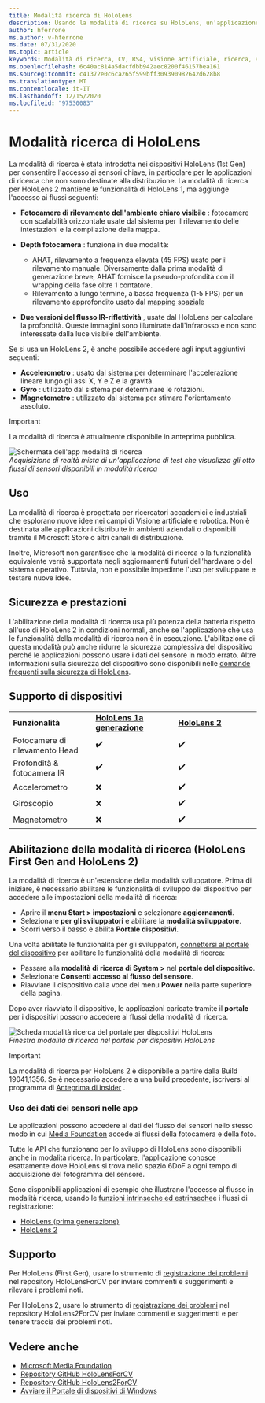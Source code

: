 ```yaml
---
title: Modalità ricerca di HoloLens
description: Usando la modalità di ricerca su HoloLens, un'applicazione può accedere ai flussi dei sensori del dispositivo chiave (profondità, rilevamento dell'ambiente e riflettanza IR).
author: hferrone
ms.author: v-hferrone
ms.date: 07/31/2020
ms.topic: article
keywords: Modalità di ricerca, CV, RS4, visione artificiale, ricerca, HoloLens, HoloLens 2
ms.openlocfilehash: 6c40ac814a5dacfdbb942aec8200f46157bea161
ms.sourcegitcommit: c41372e0c6ca265f599bff309390982642d628b8
ms.translationtype: MT
ms.contentlocale: it-IT
ms.lasthandoff: 12/15/2020
ms.locfileid: "97530083"
---
```

# <a name="hololens-research-mode"></a>Modalità ricerca di HoloLens

La modalità di ricerca è stata introdotta nei dispositivi HoloLens (1st Gen) per consentire l'accesso ai sensori chiave, in particolare per le applicazioni di ricerca che non sono destinate alla distribuzione.  La modalità di ricerca per HoloLens 2 mantiene le funzionalità di HoloLens 1, ma aggiunge l'accesso ai flussi seguenti:

* **Fotocamere di rilevamento dell'ambiente chiaro visibile** : fotocamere con scalabilità orizzontale usate dal sistema per il rilevamento delle intestazioni e la compilazione della mappa.
* **Depth fotocamera** : funziona in due modalità:  
    + AHAT, rilevamento a frequenza elevata (45 FPS) usato per il rilevamento manuale. Diversamente dalla prima modalità di generazione breve, AHAT fornisce la pseudo-profondità con il wrapping della fase oltre 1 contatore. 
    + Rilevamento a lungo termine, a bassa frequenza (1-5 FPS) per un rilevamento approfondito usato dal [mapping spaziale](../../design/spatial-mapping.md)

* **Due versioni del flusso IR-riflettività** , usate dal HoloLens per calcolare la profondità. Queste immagini sono illuminate dall'infrarosso e non sono interessate dalla luce visibile dell'ambiente.

Se si usa un HoloLens 2, è anche possibile accedere agli input aggiuntivi seguenti:

* **Accelerometro** : usato dal sistema per determinare l'accelerazione lineare lungo gli assi X, Y e Z e la gravità.
* **Gyro** : utilizzato dal sistema per determinare le rotazioni.
* **Magnetometro** : utilizzato dal sistema per stimare l'orientamento assoluto.

> [!IMPORTANT]
> La modalità di ricerca è attualmente disponibile in anteprima pubblica. 

![Schermata dell'app modalità di ricerca](images/sensor-stream-viewer.jpg)<br>
*Acquisizione di realtà mista di un'applicazione di test che visualizza gli otto flussi di sensori disponibili in modalità ricerca*

## <a name="usage"></a>Uso

La modalità di ricerca è progettata per ricercatori accademici e industriali che esplorano nuove idee nei campi di Visione artificiale e robotica.  Non è destinata alle applicazioni distribuite in ambienti aziendali o disponibili tramite il Microsoft Store o altri canali di distribuzione.

Inoltre, Microsoft non garantisce che la modalità di ricerca o la funzionalità equivalente verrà supportata negli aggiornamenti futuri dell'hardware o del sistema operativo. Tuttavia, non è possibile impedirne l'uso per sviluppare e testare nuove idee.

## <a name="security-and-performance"></a>Sicurezza e prestazioni

L'abilitazione della modalità di ricerca usa più potenza della batteria rispetto all'uso di HoloLens 2 in condizioni normali, anche se l'applicazione che usa le funzionalità della modalità di ricerca non è in esecuzione.  L'abilitazione di questa modalità può anche ridurre la sicurezza complessiva del dispositivo perché le applicazioni possono usare i dati del sensore in modo errato.  Altre informazioni sulla sicurezza del dispositivo sono disponibili nelle [domande frequenti sulla sicurezza di HoloLens](https://docs.microsoft.com/hololens/hololens-faq-security).  

## <a name="device-support"></a>Supporto di dispositivi
<table>
    <colgroup>
    <col width="33%" />
    <col width="33%" />
    <col width="33%" /> </colgroup>
    <tr>
        <td><strong>Funzionalità</strong></td>
        <td><a href="https://docs.microsoft.com/hololens/hololens1-hardware"><strong>HoloLens 1a generazione</strong></a></td>
        <td><a href="https://docs.microsoft.com/hololens/hololens2-hardware"><strong>HoloLens 2</strong></a></td>
    </tr>
     <tr>
        <td>Fotocamere di rilevamento Head</td>
        <td>✔️</td>
        <td>✔️</td>
    </tr>
    <tr>
        <td>Profondità & fotocamera IR</td>
        <td>✔️</td>
        <td>✔️</td>
    </tr>
    <tr>
        <td>Accelerometro</td>
        <td>❌</td>
        <td>✔️</td>
    </tr>
    <tr>
        <td>Giroscopio</td>
        <td>❌</td>
        <td>✔️</td>
    </tr>
    <tr>
        <td>Magnetometro</td>
        <td>❌</td>
        <td>✔️</td>
    </tr>
</table>

## <a name="enabling-research-mode-hololens-first-gen-and-hololens-2"></a>Abilitazione della modalità di ricerca (HoloLens First Gen and HoloLens 2)

La modalità di ricerca è un'estensione della modalità sviluppatore. Prima di iniziare, è necessario abilitare le funzionalità di sviluppo del dispositivo per accedere alle impostazioni della modalità di ricerca: 

* Aprire il **menu Start > impostazioni** e selezionare **aggiornamenti**.
* Selezionare **per gli sviluppatori** e abilitare la **modalità sviluppatore**.
* Scorri verso il basso e abilita **Portale dispositivi**.

Una volta abilitate le funzionalità per gli sviluppatori, [connettersi al portale del dispositivo](https://docs.microsoft.com/windows/uwp/debug-test-perf/device-portal-hololens) per abilitare le funzionalità della modalità di ricerca:

* Passare alla **modalità di ricerca di System >** nel **portale del dispositivo**.
* Selezionare **Consenti accesso al flusso del sensore**.
* Riavviare il dispositivo dalla voce del menu **Power** nella parte superiore della pagina.

Dopo aver riavviato il dispositivo, le applicazioni caricate tramite il **portale** per i dispositivi possono accedere ai flussi della modalità di ricerca.

![Scheda modalità ricerca del portale per dispositivi HoloLens](images/ResearchModeDevPortal.png)<br>
*Finestra modalità di ricerca nel portale per dispositivi HoloLens*

> [!IMPORTANT]
> La modalità di ricerca per HoloLens 2 è disponibile a partire dalla Build 19041,1356. Se è necessario accedere a una build precedente, iscriversi al programma di [Anteprima di insider](https://docs.microsoft.com/hololens/hololens-insider) .

### <a name="using-sensor-data-in-your-apps"></a>Uso dei dati dei sensori nelle app

Le applicazioni possono accedere ai dati del flusso dei sensori nello stesso modo in cui [Media Foundation](https://msdn.microsoft.com/library/windows/desktop/ms694197) accede ai flussi della fotocamera e della foto. 

Tutte le API che funzionano per lo sviluppo di HoloLens sono disponibili anche in modalità ricerca. In particolare, l'applicazione conosce esattamente dove HoloLens si trova nello spazio 6DoF a ogni tempo di acquisizione del fotogramma del sensore.

Sono disponibili applicazioni di esempio che illustrano l'accesso al flusso in modalità ricerca, usando le [funzioni intrinseche ed estrinseche](https://docs.microsoft.com/windows/mixed-reality/locatable-camera#locating-the-device-camera-in-the-world)e i flussi di registrazione:
* [HoloLens (prima generazione)](https://github.com/Microsoft/HoloLensForCV)
* [HoloLens 2](https://github.com/microsoft/HoloLens2ForCV)

## <a name="support"></a>Supporto

Per HoloLens (First Gen), usare lo strumento di [registrazione dei problemi](https://github.com/Microsoft/HololensForCV/issues) nel repository HoloLensForCV per inviare commenti e suggerimenti e rilevare i problemi noti.

Per HoloLens 2, usare lo strumento di [registrazione dei problemi](https://github.com/microsoft/HoloLens2ForCV/issues) nel repository HoloLens2ForCV per inviare commenti e suggerimenti e per tenere traccia dei problemi noti.

## <a name="see-also"></a>Vedere anche

* [Microsoft Media Foundation](https://msdn.microsoft.com/library/windows/desktop/ms694197)
* [Repository GitHub HoloLensForCV](https://github.com/Microsoft/HoloLensForCV)
* [Repository GitHub HoloLens2ForCV](https://github.com/microsoft/HoloLens2ForCV)
* [Avviare il Portale di dispositivi di Windows](using-the-windows-device-portal.md)
